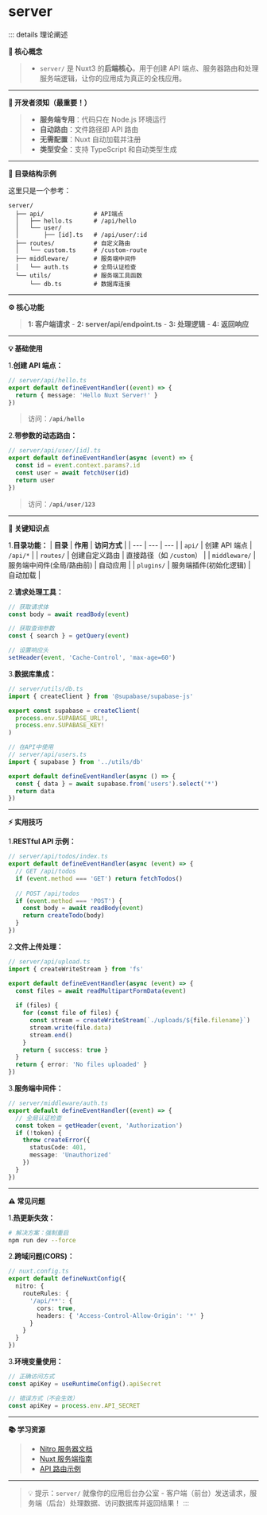 # server
::: details 理论阐述

  **🧠 核心概念**

  > - `server/` 是 Nuxt3 的**后端核心**，用于创建 API 端点、服务器路由和处理服务端逻辑，让你的应用成为真正的全栈应用。
  ---
  **🚫 开发者须知（最重要！）**

  > - **服务端专用**：代码只在 Node.js 环境运行
  > - **自动路由**：文件路径即 API 路由
  > - **无需配置**：Nuxt 自动加载并注册
  > - **类型安全**：支持 TypeScript 和自动类型生成
  ---
  **📁 目录结构示例**

  这里只是一个参考：
  ``` text
  server/
    ├── api/              # API端点
    │   ├── hello.ts      # /api/hello
    │   └── user/
    │       ├── [id].ts   # /api/user/:id
    ├── routes/           # 自定义路由
    │   └── custom.ts     # /custom-route
    ├── middleware/       # 服务端中间件
    │   └── auth.ts       # 全局认证检查
    └── utils/            # 服务端工具函数
        └── db.ts         # 数据库连接
  ```
  ---
  **⚙️ 核心功能**
  
  > **1: 客户端请求** - **2: server/api/endpoint.ts** - **3: 处理逻辑** - **4: 返回响应**
  ---
  **💡 基础使用**
  
  1.**创建 API 端点：**
  ```ts
  // server/api/hello.ts
  export default defineEventHandler((event) => {
    return { message: 'Hello Nuxt Server!' }
  })
  ```
  > 访问：**`/api/hello`**

  2.**带参数的动态路由：**
  ```ts
  // server/api/user/[id].ts
  export default defineEventHandler(async (event) => {
    const id = event.context.params?.id
    const user = await fetchUser(id)
    return user
  })
  ```
  > 访问：**`/api/user/123`**
  ---
  **🌟 关键知识点**

  1.**目录功能：**
  |  **目录**  |  **作用**  |  **访问方式**  |
  |  ---  |  ---  |  ---  |
  |  `api/`  | 创建 API 端点  | `/api/*`  |
  |  `routes/`  |  创建自定义路由  | 直接路径（如 `/custom`）  |
  |  `middleware/`  |  服务端中间件(全局/路由前)  | 自动应用  |
  |  `plugins/`  |  服务端插件(初始化逻辑)  | 自动加载  |

  2.**请求处理工具：**
  ```ts
  // 获取请求体
  const body = await readBody(event)

  // 获取查询参数
  const { search } = getQuery(event)

  // 设置响应头
  setHeader(event, 'Cache-Control', 'max-age=60')
  ```

  3.**数据库集成：**
  ```ts
  // server/utils/db.ts
  import { createClient } from '@supabase/supabase-js'

  export const supabase = createClient(
    process.env.SUPABASE_URL!,
    process.env.SUPABASE_KEY!
  )

  // 在API中使用
  // server/api/users.ts
  import { supabase } from '../utils/db'

  export default defineEventHandler(async () => {
    const { data } = await supabase.from('users').select('*')
    return data
  })
  ```
  ---
  **⚡️ 实用技巧**

  1.**RESTful API 示例：**
  ```ts
  // server/api/todos/index.ts
  export default defineEventHandler(async (event) => {
    // GET /api/todos
    if (event.method === 'GET') return fetchTodos()
    
    // POST /api/todos
    if (event.method === 'POST') {
      const body = await readBody(event)
      return createTodo(body)
    }
  })
  ```

  2.**文件上传处理：**
  ```ts
  // server/api/upload.ts
  import { createWriteStream } from 'fs'

  export default defineEventHandler(async (event) => {
    const files = await readMultipartFormData(event)
    
    if (files) {
      for (const file of files) {
        const stream = createWriteStream(`./uploads/${file.filename}`)
        stream.write(file.data)
        stream.end()
      }
      return { success: true }
    }
    return { error: 'No files uploaded' }
  })
  ```

  3.**服务端中间件：**
  ```ts
  // server/middleware/auth.ts
  export default defineEventHandler((event) => {
    // 全局认证检查
    const token = getHeader(event, 'Authorization')
    if (!token) {
      throw createError({
        statusCode: 401,
        message: 'Unauthorized'
      })
    }
  })
  ```
  ---
  **⚠️ 常见问题**

  1.**热更新失效：**
  ```bash
  # 解决方案：强制重启
  npm run dev --force
  ```

  2.**跨域问题(CORS)：**
  ```ts
  // nuxt.config.ts
  export default defineNuxtConfig({
    nitro: {
      routeRules: {
        '/api/**': { 
          cors: true,
          headers: { 'Access-Control-Allow-Origin': '*' } 
        }
      }
    }
  })
  ```

  3.**环境变量使用：**
  ```ts
  // 正确访问方式
  const apiKey = useRuntimeConfig().apiSecret

  // 错误方式（不会生效）
  const apiKey = process.env.API_SECRET
  ```
  ---
  **📚 学习资源**
  > - [Nitro 服务器文档](https://nitro.unjs.io/guide/introduction/routing)
  > - [Nuxt 服务端指南](https://nuxt.com/docs/guide/directory-structure/server)
  > - [API 路由示例](https://github.com/nuxt/nuxt/tree/main/examples/server-routes)
  ---
  > 💡 提示：`server/` 就像你的应用后台办公室 - 客户端（前台）发送请求，服务端（后台）处理数据、访问数据库并返回结果！
:::
  